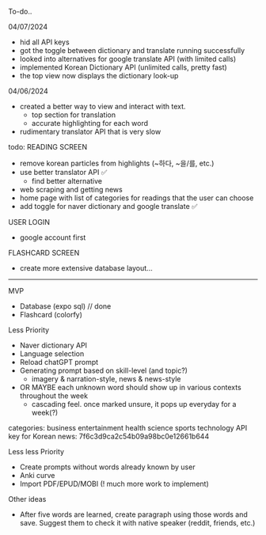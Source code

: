 To-do..

04/07/2024
- hid all API keys
- got the toggle between dictionary and translate running successfully
- looked into alternatives for google translate API (with limited calls)
- implemented Korean Dictionary API (unlimited calls, pretty fast)
- the top view now displays the dictionary look-up

04/06/2024
- created a better way to view and interact with text.
    - top section for translation
    - accurate highlighting for each word
- rudimentary translator API that is very slow

todo:
READING SCREEN
- remove korean particles from highlights (~하다, ~을/를, etc.)
- use better translator API ✅
    - find better alternative
- web scraping and getting news
- home page with list of categories for readings that the user can choose
- add toggle for naver dictionary and google translate ✅

USER LOGIN
- google account first

FLASHCARD SCREEN
- create more extensive database layout...

-----

MVP
- Database (expo sql) // done
- Flashcard (colorfy)

Less Priority
- Naver dictionary API
- Language selection
- Reload chatGPT prompt
- Generating prompt based on skill-level (and topic?)
    - imagery & narration-style, news & news-style
- OR MAYBE each unknown word should show up in various contexts throughout the week
    - cascading feel. once marked unsure, it pops up everyday for a week(?)

categories: business entertainment health science sports technology
API key for Korean news: 7f6c3d9ca2c54b09a98bc0e12661b644

Less less Priority
- Create prompts without words already known by user
- Anki curve
- Import PDF/EPUD/MOBI (! much more work to implement)

Other ideas
- After five words are learned, create paragraph using those words and save. Suggest them to check it with native speaker (reddit, friends, etc.)